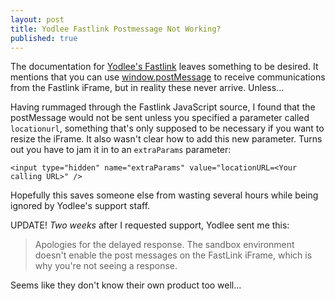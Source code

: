 ```yaml
---
layout: post
title: Yodlee Fastlink Postmessage Not Working?
published: true
---
```


The documentation for [Yodlee's Fastlink](https://developer.yodlee.com/Yodlee_API/FastLink/FastLink_3.0_Integration_Guide) leaves something to be desired. It mentions that you can use [window.postMessage](https://developer.mozilla.org/en-US/docs/Web/API/Window/postMessage) to receive communications from the Fastlink iFrame, but in reality these never arrive. Unless...

Having rummaged through the Fastlink JavaScript source, I found that the postMessage would not be sent unless you specified a parameter called `locationurl`, something that's only supposed to be necessary if you want to resize the iFrame. It also wasn't clear how to add this new parameter. Turns out you have to jam it in to an `extraParams` parameter:

```
<input type="hidden" name="extraParams" value="locationURL=<Your calling URL>" />
```

Hopefully this saves someone else from wasting several hours while being ignored by Yodlee's support staff.

UPDATE! _Two weeks_ after I requested support, Yodlee sent me this:

> Apologies for the delayed response. The sandbox environment doesn't enable the post messages on the FastLink iFrame, which is why you're not seeing a response. 

Seems like they don't know their own product too well...
